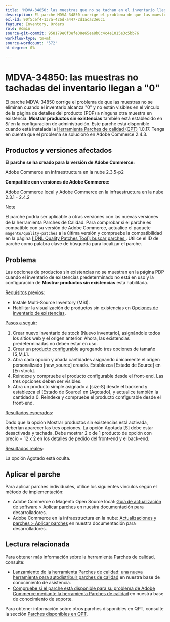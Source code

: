 ```yaml
---
title: 'MDVA-34850: las muestras que no se tachan en el inventario llegan a "0"'
description: El parche MDVA-34850 corrige el problema de que las muestras no se eliminan cuando el inventario alcanza "0" y no están visibles en el vínculo de la página de detalles del producto (PDP) a ninguna otra muestra en existencia. La **Mostrar productos sin existencias** también se establece en *Sí* en la configuración de administración. Este parche está disponible cuando está instalada la [Quality Patches Tool (QPT)](/help/announcements/adobe-commerce-announcements/magento-quality-patches-released-new-tool-to-self-serve-quality-patches.md) 1.0.17. Tenga en cuenta que el problema se solucionó en Adobe Commerce 2.4.3.
exl-id: 90f5cef4-137a-426d-a447-2d1aca23e6c1
feature: Inventory, Orders
role: Admin
source-git-commit: 958179e0f3efe08e65ea8b0c4c4e1015e3c5bb76
workflow-type: tm+mt
source-wordcount: '572'
ht-degree: 0%

---
```


# MDVA-34850: las muestras no tachadas del inventario llegan a &quot;0&quot;

El parche MDVA-34850 corrige el problema de que las muestras no se eliminan cuando el inventario alcanza &quot;0&quot; y no están visibles en el vínculo de la página de detalles del producto (PDP) a ninguna otra muestra en existencia. **Mostrar productos sin existencias** también está establecido en *Sí* en la configuración de administración. Este parche está disponible cuando está instalada la [Herramienta Parches de calidad (QPT)](/help/announcements/adobe-commerce-announcements/magento-quality-patches-released-new-tool-to-self-serve-quality-patches.md) 1.0.17. Tenga en cuenta que el problema se solucionó en Adobe Commerce 2.4.3.

## Productos y versiones afectados

**El parche se ha creado para la versión de Adobe Commerce:**

Adobe Commerce en infraestructura en la nube 2.3.5-p2

**Compatible con versiones de Adobe Commerce:**

Adobe Commerce local y Adobe Commerce en la infraestructura en la nube 2.3.1 - 2.4.2

>[!NOTE]
>
>El parche podría ser aplicable a otras versiones con las nuevas versiones de la herramienta Parches de Calidad. Para comprobar si el parche es compatible con su versión de Adobe Commerce, actualice el paquete `magento/quality-patches` a la última versión y compruebe la compatibilidad en la página [[!DNL Quality Patches Tool]: buscar parches ](https://devdocs.magento.com/quality-patches/tool.html#patch-grid). Utilice el ID de parche como palabra clave de búsqueda para localizar el parche.

## Problema

Las opciones de productos sin existencias no se muestran en la página PDP cuando el inventario de existencias predeterminado no está en uso y la configuración de **Mostrar productos sin existencias** está habilitada.

<u>Requisitos previos</u>:

* Instale Multi-Source Inventory (MSI).
* Habilitar la visualización de productos sin existencias en [Opciones de inventario de existencias](https://docs.magento.com/user-guide/configuration/catalog/inventory.html).

<u>Pasos a seguir</u>:

1. Crear nuevo inventario de stock \[Nuevo inventario\], asignándole todos los sitios web y el origen anterior. Ahora, las existencias predeterminadas no deben estar en uso.
1. Crear un [producto configurable](https://docs.magento.com/user-guide/catalog/product-create-configurable.html) agregando tres opciones de tamaño \[S,M,L\].
1. Abra cada opción y añada cantidades asignando únicamente el origen personalizado \[new\_source\] creado. Establezca \[Estado de Source\] en \[En stock\].
1. Reindexe y compruebe el producto configurable desde el front-end. Las tres opciones deben ser visibles.
1. Abra un producto simple asignado a \[size:S\] desde el backend y establezca el \[Estado de Source\] en \[Agotado\], y actualice también la cantidad a 0. Reindexe y compruebe el producto configurable desde el front-end.

<u>Resultados esperados</u>:

Dado que la opción Mostrar productos sin existencias está activada, deberían aparecer las tres opciones. La opción Agotada \[S\] debe estar desactivada y tachada. Debe mostrar 2 x de 1 producto de opción con precio = 12 x 2 en los detalles de pedido del front-end y el back-end.

<u>Resultados reales</u>:

La opción Agotado está oculta.

## Aplicar el parche

Para aplicar parches individuales, utilice los siguientes vínculos según el método de implementación:

* Adobe Commerce o Magento Open Source local: [Guía de actualización de software > Aplicar parches](https://devdocs.magento.com/guides/v2.4/comp-mgr/patching/mqp.html) en nuestra documentación para desarrolladores.
* Adobe Commerce en la infraestructura en la nube: [Actualizaciones y parches > Aplicar parches](https://devdocs.magento.com/cloud/project/project-patch.html) en nuestra documentación para desarrolladores.

## Lectura relacionada

Para obtener más información sobre la herramienta Parches de calidad, consulte:

* [Lanzamiento de la herramienta Parches de calidad: una nueva herramienta para autodistribuir parches de calidad](/help/announcements/adobe-commerce-announcements/magento-quality-patches-released-new-tool-to-self-serve-quality-patches.md) en nuestra base de conocimiento de asistencia.
* [Compruebe si el parche está disponible para su problema de Adobe Commerce mediante la herramienta Parches de calidad](/help/support-tools/patches-available-in-qpt-tool/check-patch-for-magento-issue-with-magento-quality-patches.md) en nuestra base de conocimiento de soporte.

Para obtener información sobre otros parches disponibles en QPT, consulte la sección [Parches disponibles en QPT](https://support.magento.com/hc/en-us/sections/360010506631-Patches-available-in-QPT-tool-).
